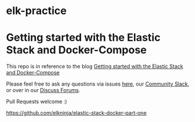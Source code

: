 # elk-practice


# Getting started with the Elastic Stack and Docker-Compose

This repo is in reference to the blog [Getting started with the Elastic Stack and Docker-Compose](https://www.elastic.co/blog/getting-started-with-the-elastic-stack-and-docker-compose)

Please feel free to ask any questions via issues [here](https://github.com/elkninja/elastic-stack-docker-part-one/issues), our [Community Slack](https://ela.st/slack), or over in our [Discuss Forums](https://discuss.elastic.co/).

Pull Requests welcome :)

https://github.com/elkninja/elastic-stack-docker-part-one
